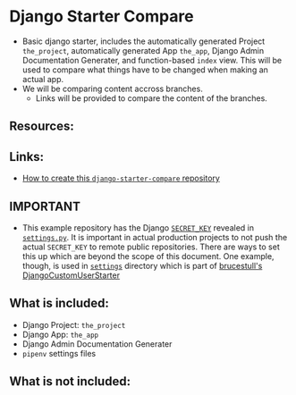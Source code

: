 # Django Starter Compare
* Basic django starter, includes the automatically generated Project `the_project`, automatically generated App `the_app`, Django Admin Documentation Generater, and function-based `index` view. This will be used to compare what things have to be changed when making an actual app.
* We will be comparing content accross branches.
    * Links will be provided to compare the content of the branches.

## Resources:


## Links:
* [How to create this `django-starter-compare` repository](#)


## **IMPORTANT**
* This example repository has the Django [`SECRET_KEY`](https://docs.djangoproject.com/en/4.0/ref/settings/#secret-key) revealed in [`settings.py`](./the_project/settings.py). It is important in actual production projects to not push the actual `SECRET_KEY` to remote public repositories. There are ways to set this up which are beyond the scope of this document. One example, though, is used in [`settings`](https://github.com/brucestull/DjangoCustomUserStarter/tree/main/my_current_project/settings) directory which is part of [brucestull's DjangoCustomUserStarter](https://github.com/brucestull/DjangoCustomUserStarter)


## What is included:
* Django Project: `the_project`
* Django App: `the_app`
* Django Admin Documentation Generater
* `pipenv` settings files


## What is not included:
